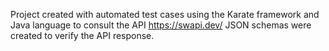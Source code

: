 Project created with automated test cases using the Karate framework and Java language to consult the API https://swapi.dev/ 
JSON schemas were created to verify the API response. 

